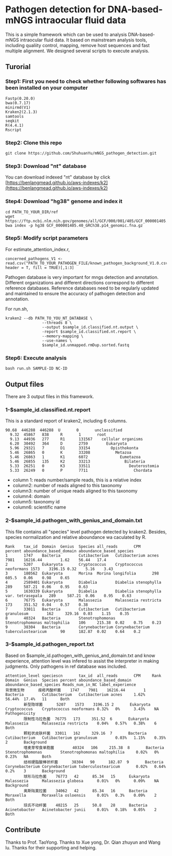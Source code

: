 # Pathogen detection for DNA-based-mNGS intraocular fluid data

This is a simple framework which can be used to analysis DNA-based-mNGS intraocular fluid data. It based on mainstream analysis tools, including qualiity control, mapping, remove host sequences and fast multiple alignment. We designed several scripts to execute analysis.

## Turorial

### Step1: First you need to check whether following softwares has been installed on your computer

    Fastp(0.20.0)
	bwa(0.7.17)
	minirmd(V1)
	Kraken2(2.1.3)
	samtools
	seqkit
	R(4.4.1)
	Rscript

### Step2: Clone this repo

```shell
git clone https://github.com/ShuhuanYu/mNGS_pathogen_detection.git
```

### Step3: Download "nt" database

You can download indexed "nt" database by click [https://benlangmead.github.io/aws-indexes/k2](https://benlangmead.github.io/aws-indexes/k2)

### Step4: Download "hg38" genome and index it

```shell
cd PATH_TO_YOUR_DIR/ref
wget https://ftp.ncbi.nlm.nih.gov/genomes/all/GCF/000/001/405/GCF_000001405.40_GRCh38.p14/GCF_000001405.40_GRCh38.p14_genomic.fna.gz
bwa index -p hg38 GCF_000001405.40_GRCh38.p14_genomic.fna.gz
```

### Step5: Modify script parameters

For estimate_attention_index.r,

```shell
concerned_pathogens_V1 <- read.csv("PATH_TO_YOUR_PATHOGEN_FILE/known_pathogen_background_V1.0.csv", header = T, fill = TRUE)[,1:3]
```

Pathogen database is very important for mngs detection and annotation. Different organizations and different directions correspond to different reference databases. Reference databases need to be regularly updated and maintained to ensure the accuracy of pathogen detection and annotation.

For run.sh,

```shell
kraken2 --db PATH_TO_YOU_NT_DATABASE \
                --threads 8 \
                --output $sample_id.classified.nt.output \
                -report $sample_id.classified.nt.report \
                --memory-mapping \
                --use-names \
                $sample_id.unmapped.rmDup.sorted.fastq
```

### Step6:  Execute analysis

```shell
bash run.sh SAMPLE-ID NC-ID
```

## Output files

There are 3 output files in this framework.

### 1-$sample_id.classified.nt.report

This is a standard report of kraken2, including 6 columns.

```shell
90.68  446288  446288  U       0       unclassified
  9.32  45867   838     R       1       root
  9.13  44936   277     R1      131567    cellular organisms
  6.20  30492   364     D       2759        Eukaryota
  5.96  29321   7       D1      33154         Opisthokonta
  5.46  26865   0       K       33208           Metazoa
  5.46  26863   1       K1      6072              Eumetazoa
  5.46  26855   135     K2      33213               Bilateria
  5.33  26251   0       K3      33511                 Deuterostomia
  5.33  26249   0       P       7711                    Chordata
```

* column 1: reads number/sample reads, this is a relative index
* column2: number of reads aligned to this taxonomy
* column3: number of unique reads aligned to this taxonomy
* column4: domain
* column5: taxonomy id
* column6: scientific name

### 2-$sample_id.pathogen_with_genius_and_domain.txt

This file contains all "species" level pathogen detected by kraken2. Besides, species normalization and relative aboundance wa caculated by R. 

```shell
Rank    tax_id  Domain  Genius  Species all_reads       CPM     percent aboundance_based_domain aboundance_based_species
1       1747    Bacteria        Cutibacterium   Cutibacterium acnes     7981    16216.44        1.62    56.44   17.4
2       5207    Eukaryota       Cryptococcus    Cryptococcus neoformans 1573    3196.15 0.32    5.16    3.43
3       180562  Eukaryota       Morina  Morina longifolia       298     605.5   0.06    0.98    0.65
4       2589401 Eukaryota       Diabelia        Diabelia stenophylla    289     587.21  0.06    0.95    0.63
5       1630339 Eukaryota       Diabelia        Diabelia stenophylla var. tetrasepala   289     587.21  0.06    0.95    0.63
6       76775   Eukaryota       Malassezia      Malassezia restricta    173     351.52  0.04    0.57    0.38
7       33011   Bacteria        Cutibacterium   Cutibacterium granulosum        162     329.16  0.03    1.15    0.35
8       40324   Bacteria        Stenotrophomonas        Stenotrophomonas maltophilia    106     215.38  0.02    0.75    0.23
9       38304   Bacteria        Corynebacterium Corynebacterium tuberculostearicum      90      182.87  0.02    0.64    0.2
```

### 3-$sample_id.pathogen_report.txt

Based on $sample_id.pathogen_with_genius_and_domain.txt and know experience, attention level was infered to assist the interpreter in making judgments. Only pathogens in ref database was included.

```shell
attention_level speciescn       tax_id  all_reads       CPM     Rank    Domain  Genius  Species percent aboundance_based_domain aboundance_based_species Reads_num_in_NC label_experience
背景微生物      痤疮丙酸杆菌    1747    7981    16216.44        1       Bacteria        Cutibacterium   Cutibacterium acnes     1.62%    56.44%  17.4%   11      Both
        新型隐球菌      5207    1573    3196.15 2       Eukaryota       Cryptococcus    Cryptococcus neoformans 0.32%   0%      3.43%    NA      Pathogenicity
        限制性马拉色菌  76775   173     351.52  6       Eukaryota       Malassezia      Malassezia restricta    0.04%   0.57%   0.38%    6       Both
        颗粒状皮肤杆菌  33011   162     329.16  7       Bacteria        Cutibacterium   Cutibacterium granulosum        0.03%   1.15%    0.35%   2       Background
        嗜麦芽窄食单胞菌        40324   106     215.38  8       Bacteria        Stenotrophomonas        Stenotrophomonas maltophilia     0.02%   0%      0.23%   NA      Both
        结核硬脂酸棒状杆菌      38304   90      182.87  9       Bacteria        Corynebacterium Corynebacterium tuberculostearicum       0.02%   0.64%   0.2%    3       Background
        球形马拉色菌    76773   42      85.34   15      Eukaryota       Malassezia      Malassezia globosa      0.01%   0%      0.09%    NA      Background
        奥斯陆莫拉菌    34062   42      85.34   16      Bacteria        Moraxella       Moraxella osloensis     0.01%   0.3%    0.09%    2       Both
        琼氏不动杆菌    40215   25      50.8    28      Bacteria        Acinetobacter   Acinetobacter junii     0.01%   0.18%   0.05%    2       Both
```

## Contribute

Thanks to Prof. TaoYong. Thanks to Xue yong, Dr. Qian zhuyun and Wang lu. Thanks for their supporting and helping.

